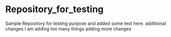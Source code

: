 # Repository_for_testing
Sample Repository for testing purpose and added some text here.
additional changes
I am adding too many things
adding more changes